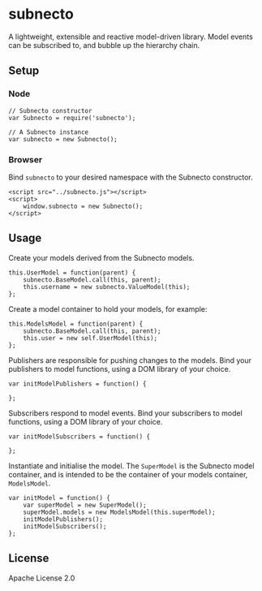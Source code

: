 # subnecto

A lightweight, extensible and reactive model-driven library. Model events can be subscribed to, and bubble up the hierarchy chain.

## Setup

### Node

	// Subnecto constructor
	var Subnecto = require('subnecto');
	
	// A Subnecto instance
	var subnecto = new Subnecto();

### Browser

Bind `subnecto` to your desired namespace with the Subnecto constructor.

	<script src="../subnecto.js"></script>
	<script>
		window.subnecto = new Subnecto();
	</script>

## Usage

Create your models derived from the Subnecto models.

	this.UserModel = function(parent) {
		subnecto.BaseModel.call(this, parent);
		this.username = new subnecto.ValueModel(this);
	};

Create a model container to hold your models, for example:

    this.ModelsModel = function(parent) {
    	subnecto.BaseModel.call(this, parent);
		this.user = new self.UserModel(this);
    };

Publishers are responsible for pushing changes to the models. Bind your publishers to model functions, using a DOM library of your choice.

	var initModelPublishers = function() {

	};
	
Subscribers respond to model events. Bind your subscribers to model functions, using a DOM library of your choice.

	var initModelSubscribers = function() {
		
	};

Instantiate and initialise the model. The `SuperModel` is the Subnecto model container, and is intended to be the container of your models container, `ModelsModel`.
	    
	var initModel = function() {
    	var superModel = new SuperModel();
    	superModel.models = new ModelsModel(this.superModel);
    	initModelPublishers();
    	initModelSubscribers();
    };


## License

Apache License 2.0
